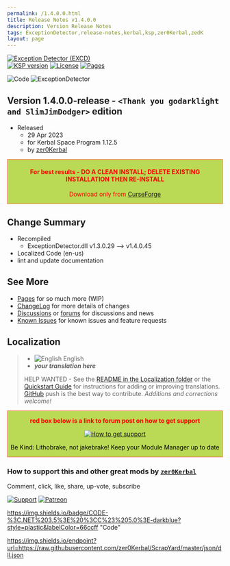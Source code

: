 ```yaml
---
permalink: /1.4.0.0.html
title: Release Notes v1.4.0.0
description: Version Release Notes
tags: ExceptionDetector,release-notes,kerbal,ksp,zer0Kerbal,zedK
layout: page
---
```

<!-- ReleaseLayout.md v1.4.0.0
Exception Detector (EXCD)
created: 01 Apr 2022
updated: 29 Apr 2023

TEMPLATE: ReleaseLayout.md v1.3.5.1
created: 11 Aug 2018
updated: 13 Apr 2023 -->

[![Exception Detector (EXCD)][SHD:mod]][CURSFG:url]  
[![KSP version][KSP:shd]][KSP:url] [![License][LIC:shd]][LIC:url] [![Pages][SHD:pgs]][pages]

![Code][SHD:code] ![ExceptionDetector][SHD:dll]

## Version 1.4.0.0-release - `<Thank you godarklight and SlimJimDodger>` edition

* Released
  * 29 Apr 2023
  * for Kerbal Space Program 1.12.5
  * by [zer0Kerbal](https://github.com/zer0Kerbal)

<div style="border:0.5px solid Tomato; background-color: #bada55; color: #FF0000; text-align:center"><h4>
<b>For best results - DO A CLEAN INSTALL; DELETE EXISTING INSTALLATION THEN RE-INSTALL</b></h4><p>Download only from <a href="https://www.curseforge.com/kerbal/ksp-mods/ExceptionDetector/files">CurseForge</a></p></div>

## Change Summary

* Recompiled
  * ExceptionDetector.dll v1.3.0.29 --> v1.4.0.45
* Localized Code (en-us)
* lint and update documentation

## See More

* [Pages][pages] for so much more (WIP)
* [ChangeLog][chlog] for more details of changes
* [Discussions][discu] or [forums][forum] for discussions and news
* [Known Issues][issue] for known issues and feature requests

## Localization

>* ![English][EN] English
>* ***your translation here***
>
> HELP WANTED - See the [README in the Localization folder][lreadme] or the [Quickstart Guide][qstart] for instructions for adding or improving translations. [GitHub][GitHub:url] push is the best way to contribute. *Additions and corrections welcome!*

<div style="border:0.5px solid Tomato; background-color: #BADA55; color: #FF0000; text-align:center">
  <p><b>red box below is a link to forum post on how to get support</b></p>
  <a href="https://forum.kerbalspaceprogram.com/index.php?/topic/83212-*">
    <p><img src="https://i.postimg.cc/vHP6zmrw/image.png" alt="How to get support"></p></a>
  <p style="color: #000000;">Be Kind: Lithobrake, not jakebrake! Keep your Module Manager up to date</p>
</div>

### How to support this and other great mods by [`zer0Kerbal`][zer0Kerbal]

Comment, click, like, share, up-vote, subscribe

[![Support][PAYPAL:img]][PAYPAL:url] [![Patreon][PATREON:img]][PATREON:url]

<!-- links -->

[chlog]: https://raw.githubusercontent.com/zer0Kerbal/ExceptionDetector/master/changelog.md "Changelog"
[discu]: https://github.com/zer0Kerbal/ExceptionDetector/discussions/ "Discussions"
[forum]: https://forum.kerbalspaceprogram.com/index.php?/topic/207511-*/ "ExceptionDetector (EXCD)"
[issue]: https://github.com/zer0Kerbal/ExceptionDetector/issues/ "Issue Tracker"
[pages]: https://zer0kerbal.github.io/ExceptionDetector/ "GitHub Pages"

<!-- shields -->
[SHD:code]: https://img.shields.io/badge/CODE-%3C.NET%203.5%3E%20%3CC%23%205.0%3E-darkblue?style=plastic&labelColor=66ccff "Code"
[SHD:dll]: https://img.shields.io/badge/ExceptionDetector.dll%20-v1.3.0.29-orange.svg?style=plastic&labelColor=darkgreen "1.3.0.39"

https://img.shields.io/badge/CODE-%3C.NET%203.5%3E%20%3CC%23%205.0%3E-darkblue?style=plastic&labelColor=66ccff "Code"

https://img.shields.io/endpoint?url=https://raw.githubusercontent.com/zer0Kerbal/ScrapYard/master/json/dll.json

[SHD:mod]: https://img.shields.io/badge/ExceptionDetector%20(EXCD)%20-v1.4.0.0--release-BADA55.svg?style=plastic&labelColor=darkgreen "1.4.0.0-release"
[SHD:pgs]: https://img.shields.io/badge/GitHub-Pages-white?style=plastic&labelColor=9cf&logoColor=181717&logo=github/ "GitHub IO"

[CURSFG:url]: https://www.curseforge.com/kerbal/ksp-mods/ExceptionDetector/files "Curseforge"
[GITHUB:url]: https://github.com/zer0Kerbal/ExceptionDetector/ "GitHub"

[KSP:url]: http://kerbalspaceprogram.com/ "Kerbal Space Program"
[KSP:shd]: https://img.shields.io/badge/KSP-1.12.5-blue.svg?style=plastic&labelColor=black/ "Kerbal Space Program"

<!--- license -->
[LIC:url]: https://choosealicense.com/licenses/bsd-2-clause/ "SimpleBSD-2"
[LIC:shd]: https://img.shields.io/endpoint?url=https://raw.githubusercontent.com/zer0Kerbal/ExceptionDetector/master/json/license.json "SimpleBSD-2"
[PAYPAL:img]: https://img.shields.io/badge/Buy%20me%20some%20-LFO-BADA55?style=for-the-badge&logo=paypal&labelColor=FFDD00 "PayPal"
[PAYPAL:url]: https://www.paypal.com/donate?hosted_button_id=DC22YHMEJREKL "PayPal"
[PATREON:img]: https://img.shields.io/badge/Patreon%20-Patreonize-FF424D?style=for-the-badge&logo=patreon "Patreon"
[PATREON:url]: https://www.patreon.com/zer0Kerbal/membership "Patreon"

[lreadme]: https://github.com/zer0Kerbal/zer0Kerbal/blob/master/Localization/readme.md "Localization Readme"
[qstart]: https://github.com/zer0Kerbal/zer0Kerbal/blob/master/Localization/quickstart.md "Quickstart"
[EN]: https://raw.githubusercontent.com/zer0Kerbal/zer0Kerbal/master/img/EN.png "English"

[zer0Kerbal]: https://forum.kerbalspaceprogram.com/index.php?/profile/190933-*/ "zer0Kerbal"

<!-- THIS FILE: CC BY-ND 4.0 by zer0Kerbal -->